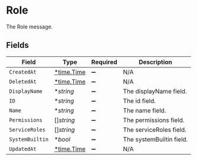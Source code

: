 # Role

The Role message.


## Fields

| Field                                      | Type                                       | Required                                   | Description                                |
| ------------------------------------------ | ------------------------------------------ | ------------------------------------------ | ------------------------------------------ |
| `CreatedAt`                                | [*time.Time](https://pkg.go.dev/time#Time) | :heavy_minus_sign:                         | N/A                                        |
| `DeletedAt`                                | [*time.Time](https://pkg.go.dev/time#Time) | :heavy_minus_sign:                         | N/A                                        |
| `DisplayName`                              | **string*                                  | :heavy_minus_sign:                         | The displayName field.                     |
| `ID`                                       | **string*                                  | :heavy_minus_sign:                         | The id field.                              |
| `Name`                                     | **string*                                  | :heavy_minus_sign:                         | The name field.                            |
| `Permissions`                              | []*string*                                 | :heavy_minus_sign:                         | The permissions field.                     |
| `ServiceRoles`                             | []*string*                                 | :heavy_minus_sign:                         | The serviceRoles field.                    |
| `SystemBuiltin`                            | **bool*                                    | :heavy_minus_sign:                         | The systemBuiltin field.                   |
| `UpdatedAt`                                | [*time.Time](https://pkg.go.dev/time#Time) | :heavy_minus_sign:                         | N/A                                        |